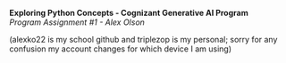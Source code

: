 **Exploring Python Concepts - Cognizant Generative AI Program** <br />
*Program Assignment #1 - Alex Olson* <br />

(alexko22 is my school github and triplezop is my personal; sorry for any confusion my account changes for which device I am using) <br />


